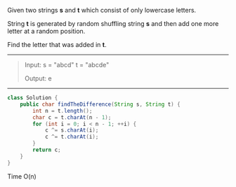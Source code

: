 Given two strings **s** and **t** which consist of only lowercase letters.

String **t** is generated by random shuffling string **s** and then add one more letter at a random position.

Find the letter that was added in **t**.

---

> Input:
> s = "abcd"
> t = "abcde"
>
> Output:
> e

---

```JAVA
class Solution {
    public char findTheDifference(String s, String t) {
	    int n = t.length();
	    char c = t.charAt(n - 1);
	    for (int i = 0; i < n - 1; ++i) {
		    c ^= s.charAt(i);
		    c ^= t.charAt(i);
	    }
	    return c;
    }
}
```

Time O(n)

